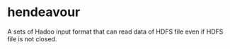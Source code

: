# hendeavour

A sets of Hadoo input format that can read data of HDFS file even if HDFS file is not closed.
